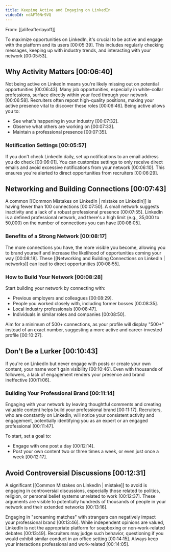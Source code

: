 ```yaml
---
title: Keeping Active and Engaging on LinkedIn
videoId: ndAFT0Nr9VQ
---
```


From: [[alifeafterlayoff]] <br/> 

To maximize opportunities on LinkedIn, it's crucial to be active and engage with the platform and its users <a class="yt-timestamp" data-t="00:05:39">[00:05:39]</a>. This includes regularly checking messages, keeping up with industry trends, and interacting with your network <a class="yt-timestamp" data-t="00:05:53">[00:05:53]</a>.

## Why Activity Matters <a class="yt-timestamp" data-t="00:06:40">[00:06:40]</a>

Not being active on LinkedIn means you're likely missing out on potential opportunities <a class="yt-timestamp" data-t="00:06:43">[00:06:43]</a>. Many job opportunities, especially in white-collar professions, surface directly within your feed through your network <a class="yt-timestamp" data-t="00:06:58">[00:06:58]</a>. Recruiters often repost high-quality positions, making your active presence vital to discover these roles <a class="yt-timestamp" data-t="00:06:46">[00:06:46]</a>. Being active allows you to:
*   See what's happening in your industry <a class="yt-timestamp" data-t="00:07:32">[00:07:32]</a>.
*   Observe what others are working on <a class="yt-timestamp" data-t="00:07:33">[00:07:33]</a>.
*   Maintain a professional presence <a class="yt-timestamp" data-t="00:07:35">[00:07:35]</a>.

### Notification Settings <a class="yt-timestamp" data-t="00:05:57">[00:05:57]</a>

If you don't check LinkedIn daily, set up notifications to an email address you do check <a class="yt-timestamp" data-t="00:06:01">[00:06:01]</a>. You can customize settings to only receive direct emails and avoid excessive notifications from your network <a class="yt-timestamp" data-t="00:06:10">[00:06:10]</a>. This ensures you're alerted to direct opportunities from recruiters <a class="yt-timestamp" data-t="00:06:29">[00:06:29]</a>.

## Networking and Building Connections <a class="yt-timestamp" data-t="00:07:43">[00:07:43]</a>

A common [[Common Mistakes on LinkedIn | mistake on LinkedIn]] is having fewer than 100 connections <a class="yt-timestamp" data-t="00:07:50">[00:07:50]</a>. A small network suggests inactivity and a lack of a robust professional presence <a class="yt-timestamp" data-t="00:07:55">[00:07:55]</a>. LinkedIn is a defined professional network, and there's a high limit (e.g., 35,000 to 50,000) on the number of connections you can have <a class="yt-timestamp" data-t="00:08:05">[00:08:05]</a>.

### Benefits of a Strong Network <a class="yt-timestamp" data-t="00:08:17">[00:08:17]</a>

The more connections you have, the more visible you become, allowing you to brand yourself and increase the likelihood of opportunities coming your way <a class="yt-timestamp" data-t="00:08:18">[00:08:18]</a>. These [[Networking and Building Connections on LinkedIn | networks]] can lead to direct opportunities <a class="yt-timestamp" data-t="00:08:55">[00:08:55]</a>.

### How to Build Your Network <a class="yt-timestamp" data-t="00:08:28">[00:08:28]</a>

Start building your network by connecting with:
*   Previous employers and colleagues <a class="yt-timestamp" data-t="00:08:29">[00:08:29]</a>.
*   People you worked closely with, including former bosses <a class="yt-timestamp" data-t="00:08:35">[00:08:35]</a>.
*   Local industry professionals <a class="yt-timestamp" data-t="00:08:47">[00:08:47]</a>.
*   Individuals in similar roles and companies <a class="yt-timestamp" data-t="00:08:50">[00:08:50]</a>.

Aim for a minimum of 500+ connections, as your profile will display "500+" instead of an exact number, suggesting a more active and career-invested profile <a class="yt-timestamp" data-t="00:10:27">[00:10:27]</a>.

## Don't Be a Lurker <a class="yt-timestamp" data-t="00:10:43">[00:10:43]</a>

If you're on LinkedIn but never engage with posts or create your own content, your name won't gain visibility <a class="yt-timestamp" data-t="00:10:46">[00:10:46]</a>. Even with thousands of followers, a lack of engagement renders your presence and brand ineffective <a class="yt-timestamp" data-t="00:11:06">[00:11:06]</a>.

### Building Your Professional Brand <a class="yt-timestamp" data-t="00:11:14">[00:11:14]</a>

Engaging with your network by leaving thoughtful comments and creating valuable content helps build your professional brand <a class="yt-timestamp" data-t="00:11:17">[00:11:17]</a>. Recruiters, who are constantly on LinkedIn, will notice your consistent activity and engagement, potentially identifying you as an expert or an engaged professional <a class="yt-timestamp" data-t="00:11:47">[00:11:47]</a>.

To start, set a goal to:
*   Engage with one post a day <a class="yt-timestamp" data-t="00:12:14">[00:12:14]</a>.
*   Post your own content two or three times a week, or even just once a week <a class="yt-timestamp" data-t="00:12:17">[00:12:17]</a>.

## Avoid Controversial Discussions <a class="yt-timestamp" data-t="00:12:31">[00:12:31]</a>

A significant [[Common Mistakes on LinkedIn | mistake]] to avoid is engaging in controversial discussions, especially those related to politics, religion, or personal belief systems unrelated to work <a class="yt-timestamp" data-t="00:12:37">[00:12:37]</a>. These arguments are visible to potentially hundreds of thousands of people in your network and their extended networks <a class="yt-timestamp" data-t="00:13:16">[00:13:16]</a>.

Engaging in "screaming matches" with strangers can negatively impact your professional brand <a class="yt-timestamp" data-t="00:13:46">[00:13:46]</a>. While independent opinions are valued, LinkedIn is not the appropriate platform for soapboxing or non-work-related debates <a class="yt-timestamp" data-t="00:13:49">[00:13:49]</a>. Recruiters may judge such behavior, questioning if you would exhibit similar conduct in an office setting <a class="yt-timestamp" data-t="00:14:15">[00:14:15]</a>. Always keep your interactions professional and work-related <a class="yt-timestamp" data-t="00:14:05">[00:14:05]</a>.